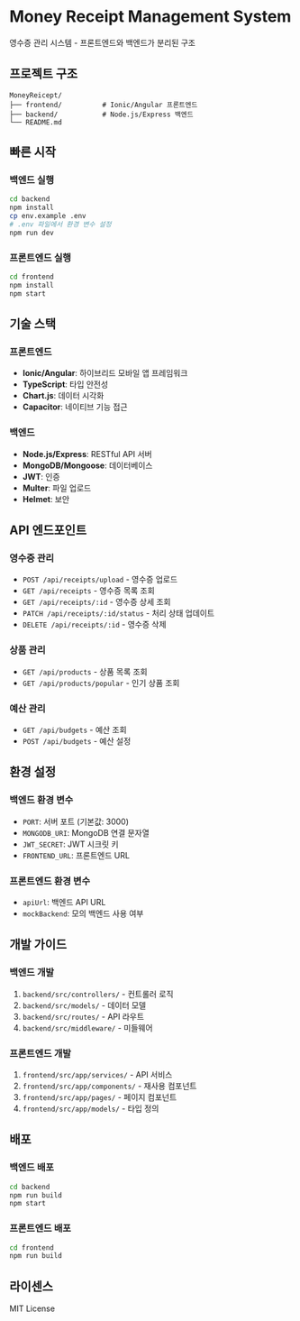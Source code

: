 # Money Receipt Management System

영수증 관리 시스템 - 프론트엔드와 백엔드가 분리된 구조

## 프로젝트 구조

```
MoneyReicept/
├── frontend/          # Ionic/Angular 프론트엔드
├── backend/           # Node.js/Express 백엔드
└── README.md
```

## 빠른 시작

### 백엔드 실행

```bash
cd backend
npm install
cp env.example .env
# .env 파일에서 환경 변수 설정
npm run dev
```

### 프론트엔드 실행

```bash
cd frontend
npm install
npm start
```

## 기술 스택

### 프론트엔드
- **Ionic/Angular**: 하이브리드 모바일 앱 프레임워크
- **TypeScript**: 타입 안전성
- **Chart.js**: 데이터 시각화
- **Capacitor**: 네이티브 기능 접근

### 백엔드
- **Node.js/Express**: RESTful API 서버
- **MongoDB/Mongoose**: 데이터베이스
- **JWT**: 인증
- **Multer**: 파일 업로드
- **Helmet**: 보안

## API 엔드포인트

### 영수증 관리
- `POST /api/receipts/upload` - 영수증 업로드
- `GET /api/receipts` - 영수증 목록 조회
- `GET /api/receipts/:id` - 영수증 상세 조회
- `PATCH /api/receipts/:id/status` - 처리 상태 업데이트
- `DELETE /api/receipts/:id` - 영수증 삭제

### 상품 관리
- `GET /api/products` - 상품 목록 조회
- `GET /api/products/popular` - 인기 상품 조회

### 예산 관리
- `GET /api/budgets` - 예산 조회
- `POST /api/budgets` - 예산 설정

## 환경 설정

### 백엔드 환경 변수
- `PORT`: 서버 포트 (기본값: 3000)
- `MONGODB_URI`: MongoDB 연결 문자열
- `JWT_SECRET`: JWT 시크릿 키
- `FRONTEND_URL`: 프론트엔드 URL

### 프론트엔드 환경 변수
- `apiUrl`: 백엔드 API URL
- `mockBackend`: 모의 백엔드 사용 여부

## 개발 가이드

### 백엔드 개발
1. `backend/src/controllers/` - 컨트롤러 로직
2. `backend/src/models/` - 데이터 모델
3. `backend/src/routes/` - API 라우트
4. `backend/src/middleware/` - 미들웨어

### 프론트엔드 개발
1. `frontend/src/app/services/` - API 서비스
2. `frontend/src/app/components/` - 재사용 컴포넌트
3. `frontend/src/app/pages/` - 페이지 컴포넌트
4. `frontend/src/app/models/` - 타입 정의

## 배포

### 백엔드 배포
```bash
cd backend
npm run build
npm start
```

### 프론트엔드 배포
```bash
cd frontend
npm run build
```

## 라이센스

MIT License 